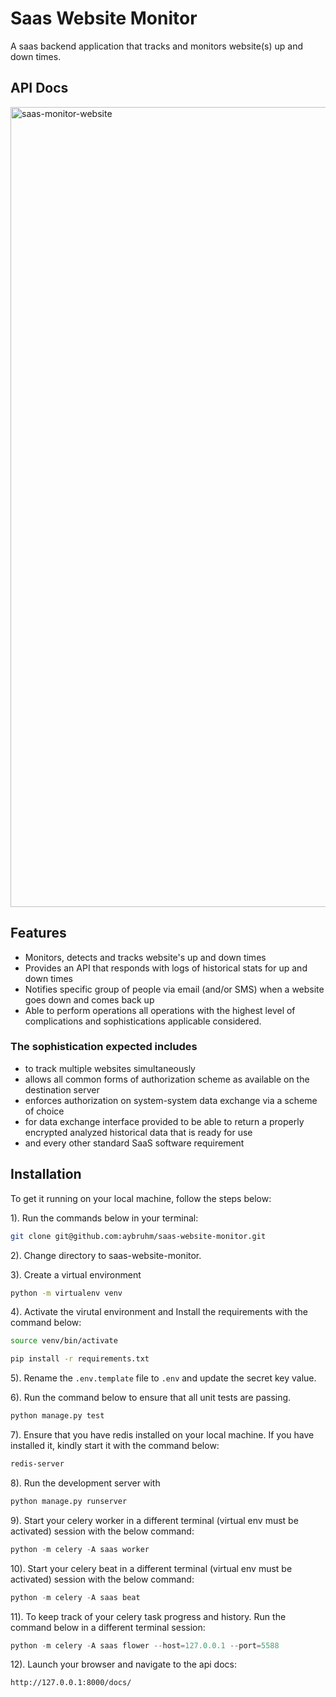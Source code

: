 # Saas Website Monitor

A saas backend application that tracks and monitors website(s) up and down times.

## API Docs

<img width="1280" alt="saas-monitor-website" src="https://user-images.githubusercontent.com/55067204/212466106-399906fa-7795-4773-81d9-c660cb8d63f5.png">


## Features

- Monitors, detects and tracks website's up and down times
- Provides an API that responds with logs of historical stats for up and down times
- Notifies specific group of people via email (and/or SMS) when a website goes down and comes back up
- Able to perform operations all operations with the highest level of complications and sophistications applicable considered.

### The sophistication expected includes

- to track multiple websites simultaneously
- allows all common forms of authorization scheme as available on the destination server
- enforces authorization on system-system data exchange via a scheme of choice
- for data exchange interface provided to be able to return a properly encrypted analyzed historical data that is ready for use
- and every other standard SaaS software requirement

## Installation

To get it running on your local machine, follow the steps below:

1). Run the commands below in your terminal:

```bash
git clone git@github.com:aybruhm/saas-website-monitor.git
```

2). Change directory to saas-website-monitor.

3). Create a virtual environment

```bash
python -m virtualenv venv
```

4). Activate the virutal environment and Install the requirements with the command below:

```bash
source venv/bin/activate
```

```bash
pip install -r requirements.txt
```

5). Rename the `.env.template` file to `.env` and update the secret key value.

6). Run the command below to ensure that all unit tests are passing.

```python
python manage.py test
```

7). Ensure that you have redis installed on your local machine. If you have installed it, kindly start it with the command below:

```bash
redis-server
```

8). Run the development server with

```bash
python manage.py runserver
```

9). Start your celery worker in a different terminal (virtual env must be activated) session with the below command:

```python
python -m celery -A saas worker
```

10). Start your celery beat in a different terminal (virtual env must be activated) session with the below command:

```python
python -m celery -A saas beat
```

11). To keep track of your celery task progress and history. Run the command below in a different terminal session:

```python
python -m celery -A saas flower --host=127.0.0.1 --port=5588
```

12). Launch your browser and navigate to the api docs:

```http
http://127.0.0.1:8000/docs/
```
